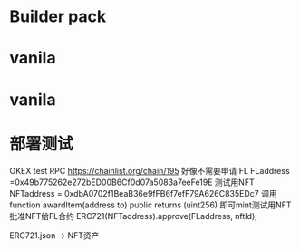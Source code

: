 # Builder pack

# vanila
# vanila


# 部署测试
 OKEX test
  RPC
   https://chainlist.org/chain/195
   好像不需要申请
  FL
   FLaddress =0x49b775262e272bED00B6Cf0d07a5083a7eeFe19E
  测试用NFT
   NFTaddress = 0xdbA0702f1BeaB36e9fFB6f7efF79A626C835EDc7
   调用     function awardItem(address to)
        public
        returns (uint256)
    即可mint测试用NFT
   批准NFT给FL合约
    ERC721(NFTaddress).approve(FLaddress, nftId);


ERC721.json -> NFT资产



